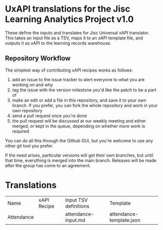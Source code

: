 # UxAPI translations for the Jisc Learning Analytics Project v1.0

These define the inputs and translates for Jisc Universal xAPI translator. This takes an input file as a TSV, maps it to an xAPI template file, and outputs it as xAPI to the learning records warehouse.

## Repository Workflow
The simplest way of contributing xAPI recipes works as follows:

1. add an issue to the issue tracker to alert everyone to what you are working on and why
2. tag the issue with the version milestone you'd like the patch to be a part of
3. make an edit or add a file in this repository, and save it to your own branch. If you prefer, you can fork the whole repository and work in your own repository
4. send a pull request once you're done
5. the pull request will be discussed at our weekly meeting and either merged, or kept in the queue, depending on whether more work is required

You can do all this through the Github GUI, but you're welcome to use any other git tool you prefer.

If the need arises, particular versions will get their own branches, but until that time, everything is merged into the main branch. Releases will be made after the group has come to an agreement.

# Translations

<table>
<tr><td>Name </td> <td>xAPI Recipe </td><td>Input TSV definitions</td>    <td>Template</td> </tr>
<tr><td>Attendance</td><td> </td> <td> attendance-input.md</td> <td>attendance-template.json </td> </tr>                                                             
</table>


